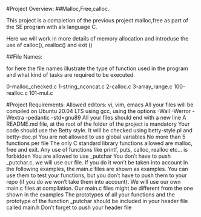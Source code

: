 #Project Overview:
##Malloc,Free,calloc.

This project is a completion of the previous project malloc,free as part of the SE program with alx language C.

Here we will work in more details of memory allocation and introduse the use of calloc(), realloc() and exit ()

##File Names:

for here the file names illustrate the type of function used in the program and what kind of tasks are required to be executed.

0-malloc_checked.c
1-string_nconcat.c
2-calloc.c
3-array_range.c
100-realloc.c
101-mul.c

#Project Requirements:
Allowed editors: vi, vim, emacs
All your files will be compiled on Ubuntu 20.04 LTS using gcc, using the options -Wall -Werror -Wextra -pedantic -std=gnu89
All your files should end with a new line
A README.md file, at the root of the folder of the project is mandatory
Your code should use the Betty style. It will be checked using betty-style.pl and betty-doc.pl
You are not allowed to use global variables
No more than 5 functions per file
The only C standard library functions allowed are malloc, free and exit. Any use of functions like printf, puts, calloc, realloc etc… is forbidden
You are allowed to use _putchar
You don’t have to push _putchar.c, we will use our file. If you do it won’t be taken into account
In the following examples, the main.c files are shown as examples. You can use them to test your functions, but you don’t have to push them to your repo (if you do we won’t take them into account). We will use our own main.c files at compilation. Our main.c files might be different from the one shown in the examples
The prototypes of all your functions and the prototype of the function _putchar should be included in your header file called main.h
Don’t forget to push your header file
